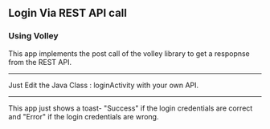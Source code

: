 
## Login Via REST API call
### Using Volley

This app implements the post call of the volley library to get a respopnse from the REST API.

---
Just Edit the Java Class : loginActivity with your own API.

---

This app just shows a toast- "Success" if the login credentials are correct and "Error" if the login credentials are wrong.
